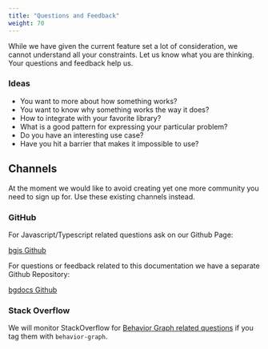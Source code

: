 ```yaml
---
title: "Questions and Feedback"
weight: 70
---
```


While we have given the current feature set a lot of consideration, we cannot understand all your constraints.
Let us know what you are thinking.
Your questions and feedback help us.

### Ideas 
* You want to more about how something works?
* You want to know why something works the way it does?
* How to integrate with your favorite library?
* What is a good pattern for expressing your particular problem?
* Do you have an interesting use case?
* Have you hit a barrier that makes it impossible to use?

## Channels

At the moment we would like to avoid creating yet one more community you need to sign up for.
Use these existing channels instead.

### GitHub

For Javascript/Typescript related questions ask on our Github Page:

[bgjs Github](https://github.com/yahoo/bgjs/issues)

For questions or feedback related to this documentation we have a separate Github Repository:

[bgdocs Github](https://github.com/yahoo/bgdocs/issues)

### Stack Overflow

We will monitor StackOverflow for [Behavior Graph related questions](https://stackoverflow.com/questions/tagged/behavior-graph) if you tag them with `behavior-graph`.

